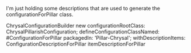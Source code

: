 I'm just holding some descriptions that are used to generate the configurationForPillar class.


ChrysalConfigurationBuilder new 
	configurationRootClass: ChrysalPillarishConfiguration;
	defineConfigurationClassNamed: #ConfigurationForPillar 
	packagedIn: 'Pillar-Chrysal'; 
	withDescriptionItems: ConfigurationDescriptionForPillar itemDescriptionForPillar